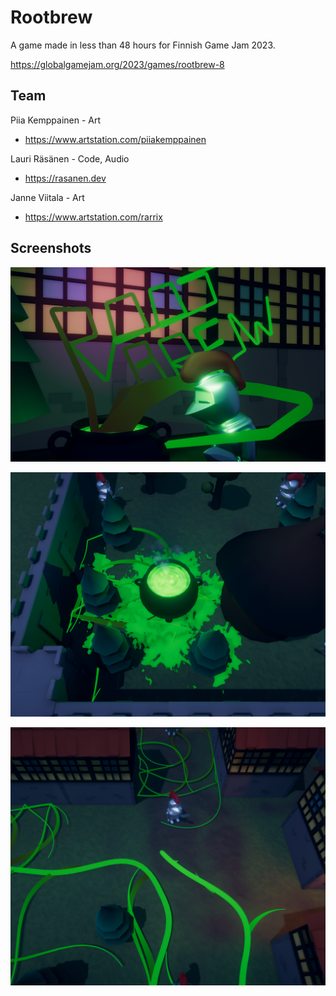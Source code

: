 # Rootbrew

A game made in less than 48 hours for Finnish Game Jam 2023.

https://globalgamejam.org/2023/games/rootbrew-8

## Team

Piia Kemppainen - Art
- https://www.artstation.com/piiakemppainen

Lauri Räsänen - Code, Audio
- https://rasanen.dev

Janne Viitala - Art
- https://www.artstation.com/rarrix

## Screenshots

![screenshot](/screenshots/menu.png)

![screenshot](/screenshots/gameplay_01.png)

![screenshot](/screenshots/gameplay_02.png)
